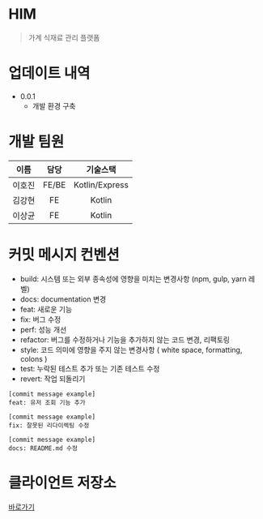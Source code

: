 # HIM

> 가계 식재료 관리 플랫폼

# 업데이트 내역

- 0.0.1
  - 개발 환경 구축

# 개발 팀원

|  이름  | 담당  |    기술스택    |
| :----: | :---: | :------------: |
| 이호진 | FE/BE | Kotlin/Express |
| 김강현 |  FE   |     Kotlin     |
| 이상균 |  FE   |     Kotlin     |

# 커밋 메시지 컨벤션

- build: 시스템 또는 외부 종속성에 영향을 미치는 변경사항 (npm, gulp, yarn 레벨)
- docs: documentation 변경
- feat: 새로운 기능
- fix: 버그 수정
- perf: 성능 개선
- refactor: 버그를 수정하거나 기능을 추가하지 않는 코드 변경, 리팩토링
- style: 코드 의미에 영향을 주지 않는 변경사항 ( white space, formatting, colons )
- test: 누락된 테스트 추가 또는 기존 테스트 수정
- revert: 작업 되돌리기

```
[commit message example]
feat: 유저 조회 기능 추가

[commit message example]
fix: 잘못된 리다이렉팅 수정

[commit message example]
docs: README.md 수정
```

# 클라이언트 저장소

[바로가기](https://github.com/HoJin9622/him)
